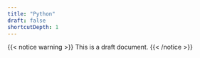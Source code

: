 ```yaml
---
title: "Python"
draft: false
shortcutDepth: 1
---
```


{{< notice warning >}}
This is a draft document.
{{< /notice >}}
